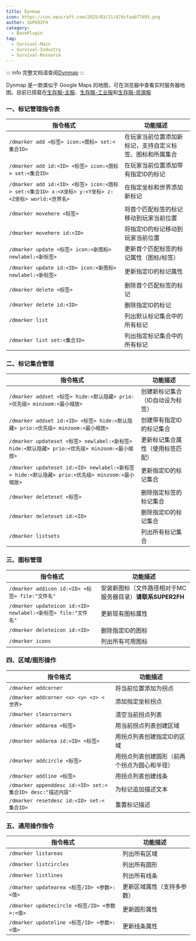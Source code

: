 ```yaml
---
title: Dynmap
icon: https://cos.npucraft.com/2025/03/21/67dcfaab77d93.png
author: SUPER2FH
category:
  - BasePlugin
tag: 
  - Survival-Main
  - Survival-Industry
  - Survival-Resource
---
```




::: info 完整文档请查阅[Dynmap](https://github.com/webbukkit/dynmap/wiki/Commands)
:::



Dynmap 是一款类似于 Google Maps 的地图，可在浏览器中查看实时服务器地图。目前已搭载在[生存服-主服](https://map.npucraft.com/dynmap)、[生存服-工业服](https://map.npucraft.com/dynmap-industry)和[生存服-资源服](https://map.npucraft.com/dynmap-resource)



### **一、标记管理指令表**

| **指令格式**                                                 | **功能描述**                                             |
| ------------------------------------------------------------ | -------------------------------------------------------- |
| `/dmarker add <标签> icon:<图标> set:<集合ID>`               | 在玩家当前位置添加新标记，支持自定义标签、图标和所属集合 |
| `/dmarker add id:<ID> <标签> icon:<图标> set:<集合ID>`       | 在玩家当前位置添加带有指定ID的标记                       |
| `/dmarker add id:<ID> <标签> icon:<图标> set:<集合ID> x:<X坐标> y:<Y坐标> z:<Z坐标> world:<世界名>` | 在指定坐标和世界添加新标记                               |
| `/dmarker movehere <标签>`                                   | 将首个匹配标签的标记移动到玩家当前位置                   |
| `/dmarker movehere id:<ID>`                                  | 将指定ID的标记移动到玩家当前位置                         |
| `/dmarker update <标签> icon:<新图标> newlabel:<新标签>`     | 更新首个匹配标签的标记属性（图标/标签）                  |
| `/dmarker update id:<ID> icon:<新图标> newlabel:<新标签>`    | 更新指定ID的标记属性                                     |
| `/dmarker delete <标签>`                                     | 删除首个匹配标签的标记                                   |
| `/dmarker delete id:<ID>`                                    | 删除指定ID的标记                                         |
| `/dmarker list`                                              | 列出默认标记集合中的所有标记                             |
| `/dmarker list set:<集合ID>`                                 | 列出指定标记集合中的所有标记                             |



### **二、标记集合管理**

| **指令格式**                                                 | **功能描述**                     |
| ------------------------------------------------------------ | -------------------------------- |
| `/dmarker addset <标签> hide:<默认隐藏> prio:<优先级> minzoom:<最小缩放>` | 创建新标记集合（ID自动设为标签） |
| `/dmarker addset id:<ID> <标签> hide:<默认隐藏> prio:<优先级> minzoom:<最小缩放>` | 创建带有指定ID的标记集合         |
| `/dmarker updateset <标签> newlabel:<新标签> hide:<默认隐藏> prio:<优先级> minzoom:<最小缩放>` | 更新标记集合属性（使用标签匹配） |
| `/dmarker updateset id:<ID> newlabel:<新标签> hide:<默认隐藏> prio:<优先级> minzoom:<最小缩放>` | 更新指定ID的标记集合             |
| `/dmarker deleteset <标签>`                                  | 删除指定标签的标记集合           |
| `/dmarker deleteset id:<ID>`                                 | 删除指定ID的标记集合             |
| `/dmarker listsets`                                          | 列出所有标记集合                 |



### **三、图标管理**

| **指令格式**                                                 | **功能描述**                                               |
| ------------------------------------------------------------ | ---------------------------------------------------------- |
| `/dmarker addicon id:<ID> <标签> file:"文件名"`              | 安装新图标（文件路径相对于MC服务器目录）**请联系SUPER2FH** |
| `/dmarker updateicon id:<ID> newlabel:<新标签> file:"文件名"` | 更新现有图标属性                                           |
| `/dmarker deleteicon id:<ID>`                                | 删除指定ID的图标                                           |
| `/dmarker icons`                                             | 列出所有可用图标                                           |



### **四、区域/图形操作**

| **指令格式**                                               | **功能描述**                                 |
| ---------------------------------------------------------- | -------------------------------------------- |
| `/dmarker addcorner`                                       | 将当前位置添加为拐点                         |
| `/dmarker addcorner <x> <y> <z> <世界>`                    | 添加指定坐标拐点                             |
| `/dmarker clearcorners`                                    | 清空当前拐点列表                             |
| `/dmarker addarea <标签>`                                  | 用当前拐点列表创建区域                       |
| `/dmarker addarea id:<ID> <标签>`                          | 用拐点列表创建指定ID的区域                   |
| `/dmarker addcircle <标签>`                                | 用拐点列表创建圆形（前两个拐点为圆心和半径） |
| `/dmarker addline <标签>`                                  | 用拐点列表创建线条                           |
| `/dmarker appenddesc id:<ID> set:<集合ID> desc:"描述内容"` | 为标记追加描述文本                           |
| `/dmarker resetdesc id:<ID> set:<集合ID>`                  | 重置标记描述                                 |



### **五、通用操作指令**

| **指令格式**                                  | **功能描述**               |
| --------------------------------------------- | -------------------------- |
| `/dmarker listareas`                          | 列出所有区域               |
| `/dmarker listcircles`                        | 列出所有圆形               |
| `/dmarker listlines`                          | 列出所有线条               |
| `/dmarker updatearea <标签/ID> <参数>:<值>`   | 更新区域属性（支持多参数） |
| `/dmarker updatecircle <标签/ID> <参数>:<值>` | 更新圆形属性               |
| `/dmarker updateline <标签/ID> <参数>:<值>`   | 更新线条属性               |

